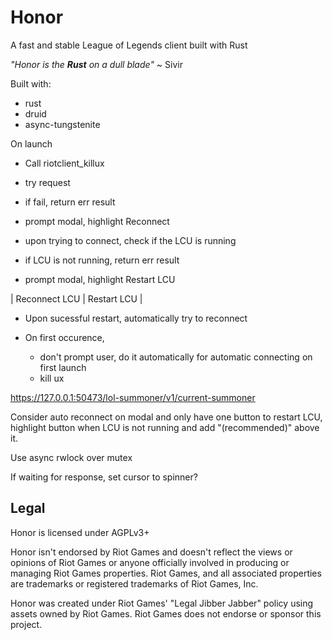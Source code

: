 # Honor
A fast and stable League of Legends client built with Rust 

*"Honor is the **Rust** on a dull blade"* ~ Sivir

Built with:
- rust
- druid
- async-tungstenite

On launch
- Call riotclient_killux

- try request
- if fail, return err result
- prompt modal, highlight Reconnect

- upon trying to connect, check if the LCU is running
- if LCU is not running, return err result
- prompt modal, highlight Restart LCU

| Reconnect LCU | Restart LCU |

- Upon sucessful restart, automatically try to reconnect

- On first occurence,
    - don't prompt user, do it automatically for automatic connecting on first launch
    - kill ux

https://127.0.0.1:50473/lol-summoner/v1/current-summoner


Consider auto reconnect on modal and only have one button to restart LCU, highlight button when LCU is not running and add "(recommended)" above it.

Use async rwlock over mutex

If waiting for response, set cursor to spinner?

## Legal

Honor is licensed under AGPLv3+

Honor isn't endorsed by Riot Games and doesn't reflect the views or opinions of Riot Games or anyone officially involved in producing or managing Riot Games properties. Riot Games, and all associated properties are trademarks or registered trademarks of Riot Games, Inc.

Honor was created under Riot Games' "Legal Jibber Jabber" policy using assets owned by Riot Games.  Riot Games does not endorse or sponsor this project.
